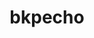 ---
title: bkpecho
github: https://github.com/bkpecho
mode: dark
transition: 1s
score: 70.6
archetype:
- Animation
- Badges | Tags | Icons
- Little Bit of Everything
---